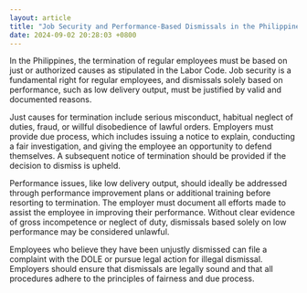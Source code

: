 ```yaml
---
layout: article
title: "Job Security and Performance-Based Dismissals in the Philippines"
date: 2024-09-02 20:28:03 +0800
---
```


<p>In the Philippines, the termination of regular employees must be based on just or authorized causes as stipulated in the Labor Code. Job security is a fundamental right for regular employees, and dismissals solely based on performance, such as low delivery output, must be justified by valid and documented reasons.</p><p>Just causes for termination include serious misconduct, habitual neglect of duties, fraud, or willful disobedience of lawful orders. Employers must provide due process, which includes issuing a notice to explain, conducting a fair investigation, and giving the employee an opportunity to defend themselves. A subsequent notice of termination should be provided if the decision to dismiss is upheld.</p><p>Performance issues, like low delivery output, should ideally be addressed through performance improvement plans or additional training before resorting to termination. The employer must document all efforts made to assist the employee in improving their performance. Without clear evidence of gross incompetence or neglect of duty, dismissals based solely on low performance may be considered unlawful.</p><p>Employees who believe they have been unjustly dismissed can file a complaint with the DOLE or pursue legal action for illegal dismissal. Employers should ensure that dismissals are legally sound and that all procedures adhere to the principles of fairness and due process.</p>